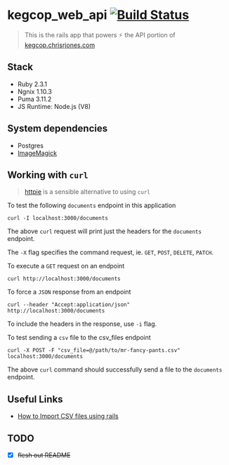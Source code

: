 # kegcop_web_api [![Build Status](https://travis-ci.org/ipatch/kegcop-web.svg?branch=master)](https://travis-ci.org/ipatch/kegcop-web)

> This is the rails app that powers ⚡️ the API portion of [kegcop.chrisrjones.com](kegcop.chrisrjones.com)

## Stack
- Ruby 2.3.1
- Ngnix 1.10.3
- Puma 3.11.2
- JS Runtime: Node.js (V8)

##  System dependencies

- Postgres
- [ImageMagick](https://github.com/ImageMagick/ImageMagick)

## Working with `curl`

> [httpie](https://github.com/jakubroztocil/httpie) is a sensible alternative to using `curl`

To test the following `documents` endpoint in this application

```fish
curl -I localhost:3000/documents
```

The above `curl` request will print just the headers for the `documents` endpoint.

The `-X` flag specifies the command request, ie. `GET`, `POST`, `DELETE`, `PATCH`.

To execute a `GET` request on an endpoint

```fish
curl http://localhost:3000/documents
```

To force a `JSON` response from an endpoint

```fish
curl --header "Accept:application/json" http://localhost:3000/documents
```

To include the headers in the response, use `-i` flag.

To test sending a `csv` file to the csv_files endpoint

```fish
curl -X POST -F "csv_file=@/path/to/mr-fancy-pants.csv" localhost:3000/documents
```

The above `curl` command should successfully send a file to the `documents` endpoint.

## Useful Links

- [How to Import CSV files using rails](http://www.mattmorgante.com/technology/csv)

## TODO
- [x] ~~flesh out README~~

